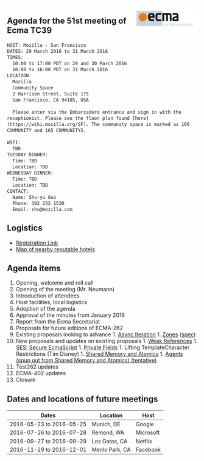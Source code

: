 <img src="../images/Ecma_RVB-003.jpg" align="right" height="70" alt="" />

## Agenda for the 51st meeting of Ecma TC39

    HOST: Mozilla - San Francisco
    DATES: 29 March 2016 to 31 March 2016
    TIMES:
      10:00 to 17:00 PDT on 29 and 30 March 2016
      10:00 to 16:00 PDT on 31 March 2016
    LOCATION:
      Mozilla
      Community Space
      2 Harrison Street, Suite 175
      San Francisco, CA 94105, USA

      Please enter via the Embarcadero entrance and sign in with the receptionist. Please see the floor plan found [here](https://wiki.mozilla.org/SF). The community space is marked as 160 COMMUNITY and 165 COMMUNITY2.

    WIFI:
      TBD
    TUESDAY DINNER:
      Time: TBD
      Location: TBD
    WEDNESDAY DINNER:
      Time: TBD
      Location: TBD
    CONTACT:
      Name: Shu-yu Guo
      Phone: 302 252 1530
      Email: shu@mozilla.com

## Logistics

- [Registration Link](https://ecma-international.doodle.com/poll/rtqf7p48aaenev92)
- [Map of nearby reputable hotels](https://www.google.com/maps/d/edit?mid=zTBi3gFW4n44.kXv6HNkpTRnE&usp=sharing)

## Agenda items

1. Opening, welcome and roll call
  1. Opening of the meeting (Mr. Neumann)
  1. Introduction of attendees
  1. Host facilities, local logistics
1. Adoption of the agenda
1. Approval of the minutes from January 2016
1. Report from the Ecma Secretariat
1. Proposals for future editions of ECMA-262
  1. Existing proposals looking to advance
    1. [Async Iteration](https://tc39.github.io/proposal-async-iteration/)
    1. [Zones](https://github.com/domenic/zones) ([spec](https://domenic.github.io/zones/))
  1. New proposals and updates on existing proposals
    1. [Weak References](https://github.com/tc39/proposal-weakrefs)
    1. [SES: Secure EcmaScript](https://github.com/FUDCo/ses-realm)
    1. [Private Fields](https://zenparsing.github.io/es-private-fields/)
    1. Lifting TemplateCharacter Restrictions (Tim Disney)
    1. [Shared Memory and Atomics](https://github.com/tc39/ecmascript_sharedmem)
    1. [Agents (spun out from Shared Memory and Atomics) (tentative)](https://axis-of-eval.org/shmem/agents-formatted.html)
1. Test262 updates
1. ECMA-402 updates
1. Closure

## Dates and locations of future meetings

| Dates                    | Location          | Host       |
|--------------------------|-------------------|------------|
| 2016-05-23 to 2016-05-25 | Munich, DE        | Google     |
| 2016-07-26 to 2016-07-28 | Remond, WA        | Microsoft  |
| 2016-09-27 to 2016-09-29 | Los Gatos, CA     | Netflix    |
| 2016-11-29 to 2016-12-01 | Menlo Park, CA    | Facebook   |
